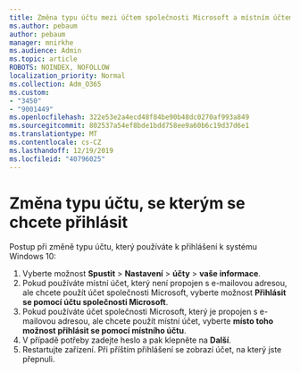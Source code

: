 ```yaml
---
title: Změna typu účtu mezi účtem společnosti Microsoft a místním účtem
ms.author: pebaum
author: pebaum
manager: mnirkhe
ms.audience: Admin
ms.topic: article
ROBOTS: NOINDEX, NOFOLLOW
localization_priority: Normal
ms.collection: Adm_O365
ms.custom:
- "3450"
- "9001449"
ms.openlocfilehash: 322e53e2a4ecd48f84be90b48dc0270af993a849
ms.sourcegitcommit: 802537a54ef8bde1bdd758ee9a60b6c19d37d6e1
ms.translationtype: MT
ms.contentlocale: cs-CZ
ms.lasthandoff: 12/19/2019
ms.locfileid: "40796025"
---
```

# <a name="change-the-account-type-that-you-sign-in-with"></a>Změna typu účtu, se kterým se chcete přihlásit

Postup při změně typu účtu, který používáte k přihlášení k systému Windows 10:

1. Vyberte možnost **Spustit** > **Nastavení** > **účty** > **vaše informace**.
2. Pokud používáte místní účet, který není propojen s e-mailovou adresou, ale chcete použít účet společnosti Microsoft, vyberte možnost **Přihlásit se pomocí účtu společnosti Microsoft**.
3. Pokud používáte účet společnosti Microsoft, který je propojen s e-mailovou adresou, ale chcete použít místní účet, vyberte **místo toho možnost přihlásit se pomocí místního účtu**.
4. V případě potřeby zadejte heslo a pak klepněte na **Další**.
5. Restartujte zařízení. Při příštím přihlášení se zobrazí účet, na který jste přepnuli.